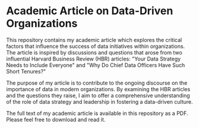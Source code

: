 # Academic Article on Data-Driven Organizations

This repository contains my academic article which explores the critical factors that influence the success of data initiatives within organizations. The article is inspired by discussions and questions that arose from two influential Harvard Business Review (HBR) articles: "Your Data Strategy Needs to Include Everyone" and "Why Do Chief Data Officers Have Such Short Tenures?"

The purpose of my article is to contribute to the ongoing discourse on the importance of data in modern organizations. By examining the HBR articles and the questions they raise, I aim to offer a comprehensive understanding of the role of data strategy and leadership in fostering a data-driven culture.

The full text of my academic article is available in this repository as a PDF. Please feel free to download and read it.
